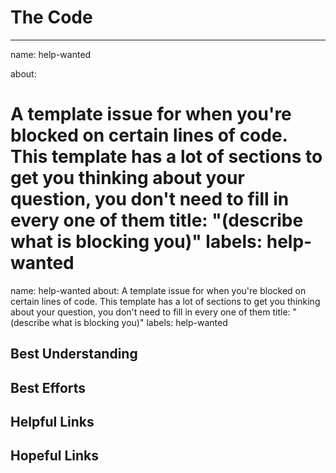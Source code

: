 # The Code

---

name: help-wanted

about:

A template issue for when you're blocked on certain lines of code. This template
has a lot of sections to get you thinking about your question, you don't need to
fill in every one of them title: "(describe what is blocking you)" labels:
help-wanted
=======
name: help-wanted about: A template issue for when you're blocked on certain
lines of code. This template has a lot of sections to get you thinking about
your question, you don't need to fill in every one of them title: "(describe
what is blocking you)" labels: help-wanted

<!--
  Make your issue easy to find:

  - milestone: the current module
  - labels: anything that will make this easier to filter
  - assign: anyone you would like help from
-->

<!--
  The code you have a question about (it doesn't need to be your code!). This can
  be shared a few ways:

  - a snippet in the MD of your issue or
  - a
    [permalink](https://help.github.com/en/github/managing-your-work-on-github/creating-a-permanent-link-to-a-code-snippet)
    or
  - a [gist](https://help.github.com/en/github/writing-on-github/creating-gists)
-->

## Best Understanding

<!--
  Explain the situation:

  - What _does_ the code do
  - What do you _want_ it to do
  - How do you think it works?
  - What don't you understand about how it works?
-->

## Best Efforts

<!--
  If this is your code and it has a bug, explain what you've tried so far:

  - Include code
  - Mention everything you tried, even if it seems silly to you
  - What happened with each effort?
  - What brought you closer?
  - What brought you farther?
-->

## Helpful Links

<!--
  Videos, articles, snippets, ... anything that helped you understand or make
  progress on the problem.
-->

## Hopeful Links

<!--
  Links that look like they should be helpful but you just can't put all the
  pieces together.
-->
